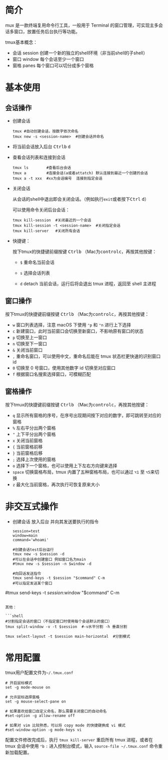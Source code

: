 # 简介

mux 是一款终端复用命令行工具，一般用于 Terminal 的窗口管理，可实现主多会话多窗口，放置任务后台执行等功能。

tmux基本概念：

- 会话 session   创建一个新的独立的shell环境（非当前shell的子shell）
- 窗口 window  每个会话至少一个窗口
- 窗格 panes   每个窗口可以切分成多个窗格



# 基本使用

## 会话操作

- 创建会话

  ```shell
  tmux #自动创建会话，按数字依次命名
  tmux new -s <session-name>  #创建会话并命名
  ```

  

- 将当前会话放入后台 <kbd>Ctrl</kbd><kbd>b</kbd>  <kbd>d</kbd> 



- 查看会话列表和连接到会话

  ```shell
  tmux ls        #查看后台会话
  tmux a         #连接会话(a或者attatch) 默认连接到最近一个创建的会话
  tmux a -t xxx  #xx为会话编号  连接到指定会话
  ```



- 关闭会话

  从会话的shell中退出即会关闭会话。（例如执行`exit`或者按下<kbd>Ctrl</kbd> <kbd>d</kbd>）

  可以使用命令关闭后台会话：

  ```shell
  tmux kill-session  #关闭最近的一个会话
  tmux kill-session -t <session-name>  #关闭指定会话
  tmux kill-server   #关闭所有会话
  ```



- 快捷键：

  按下tmux的快捷键前缀按键 <kbd>Ctrl</kbd><kbd>b</kbd> （Mac为<kbd>control</kbd><kbd>c</kbd>，再按其他按键：
  - `$` 重命名当前会话

  - `s`  选择会话列表

  - `d` detach 当前会话，运行后将会退出 tmux 进程，返回至 shell 主进程

    

## 窗口操作

按下tmux的快捷键前缀按键 <kbd>Ctrl</kbd><kbd>b</kbd> （Mac为<kbd>control</kbd><kbd>c</kbd>，再按其他按键：

- `w` 窗口列表选择，注意 macOS 下使用 `⌃p` 和 `⌃n` 进行上下选择
- `c` 新建窗口，此时当前窗口会切换至新窗口，不影响原有窗口的状态
- `p` 切换至上一窗口
- `n` 切换至下一窗口
- `&` 关闭当前窗口
- `,` 重命名窗口，可以使用中文，重命名后能在 tmux 状态栏更快速的识别窗口 id
- `0` 切换至 0 号窗口，使用其他数字 id 切换至对应窗口
- `f` 根据窗口名搜索选择窗口，可模糊匹配



## 窗格操作

按下tmux的快捷键前缀按键 <kbd>Ctrl</kbd><kbd>b</kbd> （Mac为<kbd>control</kbd><kbd>c</kbd>，再按其他按键：

- `q` 显示所有窗格的序号，在序号出现期间按下对应的数字，即可跳转至对应的窗格
- `%` 左右平分出两个窗格
- `"` 上下平分出两个窗格
- `x` 关闭当前窗格
- `{` 当前窗格前移
- `}` 当前窗格后移
- `;` 选择上次使用的窗格
- `o` 选择下一个窗格，也可以使用上下左右方向键来选择
- `space` 切换窗格布局，tmux 内置了五种窗格布局，也可以通过 `⌥1` 至 `⌥5`来切换
- `z` 最大化当前窗格，再次执行可恢复原来大小



# 非交互式操作

- 创建会话 放入后台 并向其发送要执行的指令

  ```shell
  session=test
  window=main
  command='whoami'
  
  #创建会话test后台运行
  tmux new -s $session -d
  #可以在会话中创建窗口 例如窗口名为main
  #tmux new -s $session -n $window -d
  
  #向回话发送指令
  tmux send-keys -t $session "$command" C-m
  #可以指定发送某个窗口
#tmux send-keys -t $session:$window "$command" C-m
  ```
  
  其他：
  
  ```shell
  #分割指定会话的窗口（不指定窗口时使用每个会话默认的窗口）
  tmux split-window -v -t $session  #-v水平分割 -h 垂直分割
  
  tmux select-layout -t $session main-horizontal  #分割模式
  ```
  
  

# 常用配置

tmux用户配置文件为`~/.tmux.conf`

```shell
# 开启鼠标模式
set -g mode-mouse on

# 允许鼠标选择窗格
set -g mouse-select-pane on

# 如果喜欢给窗口自定义命名，那么需要关闭窗口的自动命名
#set-option -g allow-rename off

# 如果对 vim 比较熟悉，可以将 copy mode 的快捷键换成 vi 模式
#set-window-option -g mode-keys vi
```

配置文件修改完成后，执行 `tmux kill-server` 重启所有 tmux 进程，或者在 tmux 会话中使用 `⌃b` `:` 进入控制台模式，输入 `source-file ~/.tmux.conf` 命令重新加载配置。